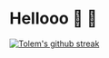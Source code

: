 # Hellooo 👾 :wave: 


[![Tolem's github streak](https://github-readme-streak-stats.herokuapp.com/?user=tolem)](https://github.com/tolem)
